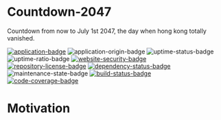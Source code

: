 Countdown-2047
==============

Countdown from now to July 1st 2047, the day when hong kong totally vanished.

[![application-badge]][application] ![application-origin-badge] ![uptime-status-badge] <br>
![uptime-ratio-badge] [![website-security-badge]][observatory] [![repository-license-badge]][github-license] [![dependency-status-badge]][libraries.io] ![maintenance-state-badge] [![build-status-badge]][travis] [![code-coverage-badge]][codecov]

# Motivation

<!-- Application -->
[application]: https://2047.jasonhk.app/
[application-badge]: https://img.shields.io/badge/try%20it%20on-2047.jasonhk.app-informational?style=for-the-badge "Try the application!"
[application-origin-badge]: https://img.shields.io/badge/made%20in-hong%20kong-blueviolet?style=for-the-badge "Made in Hong Kong!"

<!-- GitHub Repository -->
[github-license]: https://github.com/JasonHK/Countdown-2047/blob/master/LICENSE
[repository-license-badge]: https://img.shields.io/github/license/JasonHK/Countdown-2047?style=flat-square "Repository license"

<!-- Maintenance -->
[maintenance-state-badge]: https://img.shields.io/maintenance/yes/2020?style=flat-square "Maintenance state"

<!-- Uptime Robot -->
[uptime-status-badge]: https://img.shields.io/uptimerobot/status/m784643956-2abeedc0594ffe5e33e946b4?style=for-the-badge "Uptime status"
[uptime-ratio-badge]: https://img.shields.io/uptimerobot/ratio/m784643956-2abeedc0594ffe5e33e946b4?style=flat-square "Uptime ratio"

<!-- Mozilla Observatory -->
[observatory]: https://observatory.mozilla.org/analyze/2047.jasonhk.app
[website-security-badge]: https://img.shields.io/mozilla-observatory/grade/2047.jasonhk.app?style=flat-square "Website security"

<!-- Libraries.io -->
[libraries.io]: https://libraries.io/github/JasonHK/Countdown-2047
[dependency-status-badge]: https://img.shields.io/librariesio/github/JasonHK/Countdown-2047?style=flat-square "Dependency status"

<!-- Travis CI -->
[travis]: https://travis-ci.com/JasonHK/Countdown-2047
[build-status-badge]: https://img.shields.io/travis/com/JasonHK/Countdown-2047?style=flat-square "Build status"

<!-- Codecov -->
[codecov]: https://codecov.io/gh/JasonHK/Countdown-2047
[code-coverage-badge]: https://img.shields.io/codecov/c/github/JasonHK/Countdown-2047?style=flat-square "Code coverage"
